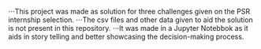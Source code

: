 ⋅⋅⋅This project was made as solution for three challenges given on the PSR internship selection.
⋅⋅⋅The csv files and other data given to aid the solution is not present in this repository.
⋅⋅⋅It was made in a Jupyter Notebbok as it aids in story telling and better showcasing the decision-making process.

